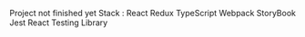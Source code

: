 Project not finished yet
Stack : 
  React
  Redux
  TypeScript
  Webpack 
  StoryBook
  Jest 
  React Testing Library
  
